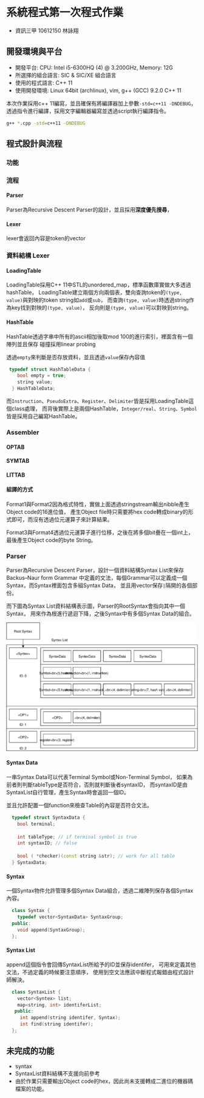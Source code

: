 # 系統程式第一次程式作業
- 資訊三甲 10612150 林詠翔

## 開發環境與平台
- 開發平台: CPU: Intel i5-6300HQ (4) @ 3.200GHz, Memory: 12G 
- 所選擇的組合語言: SIC & SIC/XE 組合語言
- 使用的程式語言: C++ 11
- 使用開發環境: Linux 64bit (archlinux), vim, g++ (GCC) 9.2.0 C++ 11

本次作業採用c++ 11編寫，並且確保有將編譯器加上參數`-std=c++11 -DNDEBUG`，透過指令進行編譯，採用文字編輯器編寫並透過script執行編譯指令。
``` bash
g++ *.cpp -std=c++11 -DNDEBUG 
```

## 程式設計與流程
### 功能
### 流程
#### Parser
Parser為Recursive Descent Parser的設計，並且採用**深度優先搜尋**，

#### Lexer
lexer會返回內容是token的vector

### 資料結構 Lexer

#### LoadingTable
LoadingTable採用C++ 11中STL的unordered_map，標準函數庫實做大多透過hashTable，
LoadingTable建立兩個方向兩個表，雙向查詢token的`(type, value)`與對映的token string如`add`或`sub`，
而查詢`(type, value)`時透過string作為key找到對映的`(type, value)`，
反向則是`(type, value)`可以對映到string。

#### HashTable
HashTable透過字串中所有的ascii相加後取mod 100的進行索引，裡面含有一個陣列並且保存
碰撞採用linear probing

透過`empty`來判斷是否存放資料，並且透過`value`保存內容值
``` c++
 typedef struct HashTableData {
    bool empty = true;
    string value;
  } HashTableData;
```

而`Instruction`、`PseudoExtra`、`Register`、`Delimiter`皆是採用LoadingTable這個class處理，
而背後實際上是兩個HashTable，`Integer/real`、`String`、`Symbol`皆是採用自己編寫HashTable。

### Assembler
#### OPTAB
#### SYMTAB
#### LITTAB

#### 組譯的方式
Format1與Format2因為格式特性，實做上面透過stringstream輸出nibble產生Object code的16進位值，
產生Object file時只需要將hex code轉成binary的形式即可，而沒有透過位元運算子來計算結果。

Format3與Format4透過位元運算子進行位移，之後在將多個bit疊在一個int上，
最後產生Object code的byte String。

### Parser
Parser為Recursive Descent Parser，設計一個資料結構Syntax List來保存Backus–Naur form Grammar
中定義的文法，每個Grammar可以定義成一個Syntax，而Syntax裡面包含多組Syntax Data，
並且用vector保存`|`隔開的各個部份。

而下圖為Syntax List資料結構表示圖，Parser的RootSyntax會指向其中一個Syntax，
用來作為根進行遞迴下降，之後Syntax中有多個Syntax Data的組合。

![SyntAxList 結構圖](SyntaxList.svg)

#### Syntax Data
一串Syntax Data可以代表Terminal Symbol或Non-Terminal Symbol，
如果為前者則判斷tableType是否符合，否則就判斷後者syntaxID，
而syntaxID是由SyntaxList自行管理，產生Syntax時會返回一個ID。

並且允許配置一個function來檢查Table的內容是否符合文法。
``` c++ 
  typedef struct SyntaxData {
    bool terminal;

    int tableType; // if terminal symbol is true
    int syntaxID; // false

    bool ( *checker)(const string &str); // work for all table
  } SyntaxData;
```

#### Syntax
一個Syntax物件允許管理多個Syntax Data組合，透過二維陣列保存各個Syntax內容。
``` c++ 
  class Syntax {
    typedef vector<SyntaxData> SyntaxGroup;
  public:
    void append(SyntaxGroup);
  };
```

#### Syntax List  
append這個指令會回傳SyntaxList所給予的ID並保存identifer，
可用來定義其他文法，不過定義的時候要注意順序，
使用到空文法應該中斷程式報錯由程式設計師解決。
``` c++ 
  class SyntaxList {
    vector<Syntex> list;
    map<string, int> identiferList;
   public:
     int append(string identifer, Syntax);
     int find(string identifer);
  };
```


## 未完成的功能
- syntax
- SyntaxList資料結構不支援向前參考
- 由於作業只需要輸出Object code的hex，因此尚未支援轉成二進位的機器碼檔案的功能。

